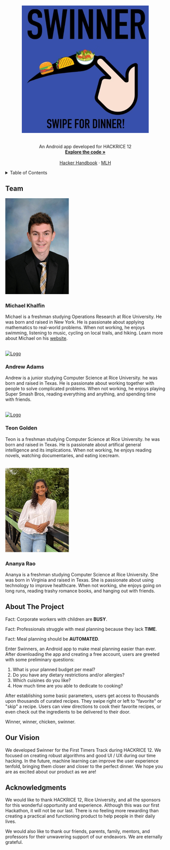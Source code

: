 <br />
<div align="center">
  <a href="https://github.com/andrewalufkin/HackRice12-swinner">
    <img src="logo.png" alt="Logo" width="400" height="400">
  </a>
  
  <br/>
  <br/>

  <p align="center">
    An Android app developed for HACKRICE 12
    <br />
    <a href="https://github.com/andrewalufkin/HackRice12-swinner"><strong>Explore the code »</strong></a>
    <br />
    <br />
    <a href="https://docs.google.com/document/d/1J_POwiH8UCxaDlHuHGAQRubZw9qrckL-QawmZjxV_p4/edit">Hacker Handbook</a>
    ·
    <a href="https://hack.mlh.io/prizes">MLH</a>
  </p>
</div>

<!-- TABLE OF CONTENTS -->
<details>
  <summary>Table of Contents</summary>
  <ol>
    <li><a href="#team">Team</a></li>
    <li><a href="#about-the-project">About The Project</a></li>
    <li><a href="#our-vision">Our Vision</a></li>
    <li><a href="#acknowledgments">Acknowledgments</a></li>
  </ol>
</details>

<!-- TEAM -->
## Team
<div align="left">
  <a href="https://github.com/andrewalufkin/HackRice12-swinner">
    <img src="michael-khalfin.png" alt="Logo" width="200" height="301">
  </a>

  <h3 align="left">Michael Khalfin</h3>

  <p align="left">
    Michael is a freshman studying Operations Research at Rice University. He was born and raised in New York. He is passionate about applying mathematics to real-world problems. When not working, he enjoys swimming, listening to music, cycling on local trails, and hiking. Learn more about Michael on his <a href="https://michael-khalfin.github.io/michael-khalfin-cv/">website</a>.
  </p>
</div>

<br />

<div align="left">
  <a href="https://github.com/andrewalufkin/HackRice12-swinner">
    <img src="Andrew-Adams.png" alt="Logo" width="200" height="300">
  </a>

  <h3 align="left">Andrew Adams</h3>

  <p align="left">
    Andrew is a junior studying Computer Science at Rice University. he was born and raised in Texas. He is passionate about working together with people to solve complicated problems. When not working, he enjoys playing Super Smash Bros, reading everything and anything, and spending time with friends.
  </p>
</div>

<br />
  
<div align="left">
  <a href="https://github.com/andrewalufkin/HackRice12-swinner">
    <img src="Teon-Golden.png" alt="Logo" width="200" height="267">
  </a>

  <h3 align="left">Teon Golden</h3>

  <p align="left">
    Teon is a freshman studying Computer Science at Rice University. he was born and raised in Texas. He is passionate about artifical general intelligence and its implications. When not working, he enjoys reading novels, watching documentaries, and eating icecream.
  </p>
</div>

<br />
  
<div align="left">
  <a href="https://github.com/andrewalufkin/HackRice12-swinner">
    <img src="Ananya-Rao.png" alt="Logo" width="200" height="264">
  </a>

  <h3 align="left">Ananya Rao</h3>

  <p align="left">
    Ananya is a freshman studying Computer Science at Rice University. She was born in Virginia and raised in Texas. She is passionate about using technology to improve healthcare. When not working, she enjoys going on long runs, reading trashy romance books, and hanging out with friends.
  </p>
</div>

<!-- ABOUT THE PROJECT -->
## About The Project

<div align="left">
  <p align="left">
    Fact: Corporate workers with children are <strong>BUSY</strong>.
  </p>
  <p align="left">
    Fact: Professionals struggle with meal planning because they lack <strong>TIME</strong>.
  </p>
  <p align="left">
    Fact: Meal planning should be <strong>AUTOMATED</strong>.
  </p>
  <p align="left">
    Enter Swinners, an Android app to make meal planning easier than ever. After downloading the app and creating a free account, users are greeted with some preliminary questions:
    <ol>
      <li>What is your planned budget per meal?</li>
      <li>Do you have any dietary restrictions and/or allergies?</li>
      <li>Which cuisines do you like?</li>
      <li>How much time are you able to dedicate to cooking?</li>
    </ol>
    After establishing some basic parameters, users get access to thousands upon thousands of curated recipes. They swipe right or left to "favorite" or "skip" a recipe. Users can view directions to cook their favorite recipes, or even check out the ingredients to be delivered to their door.
  </p>
  <p align="left">
    Winner, winner, chicken, swinner.
  </p>
</div>

<!-- OUR VISION -->
## Our Vision
<div align="left">
  <p align="left">
    We developed Swinner for the First Timers Track during HACKRICE 12. We focused on creating robust algorithms and good UI / UX during our time hacking. In the future, machine learning can improve the user experience tenfold, bringing them closer and closer to the perfect dinner. We hope you are as excited about our product as we are!
  </p>
</div>

<!-- ACKNOWLEDGMENTS -->
## Acknowledgments

<div align="left">
  <p align="left">
    We would like to thank HACKRICE 12, Rice University, and all the sponsors for this wonderful opportunity and experience. Although this was our first Hackathon, it will not be our last. There is no feeling more rewarding than creating a practical and functioning product to help people in their daily lives.
  </p>
  <p align="left">
    We would also like to thank our friends, parents, family, mentors, and professors for their unwavering support of our endeavors. We are eternally grateful.
  </p>
</div>
